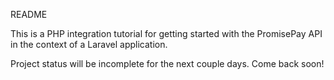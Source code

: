 README

This is a PHP integration tutorial for getting started with the PromisePay API in the context of a Laravel application.

Project status will be incomplete for the next couple days. Come back soon!